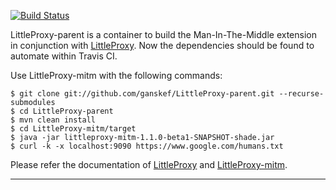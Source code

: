 [![Build Status](https://travis-ci.org/ganskef/LittleProxy-parent.png?branch=master)](https://travis-ci.org/ganskef/LittleProxy-parent)

LittleProxy-parent is a container to build the Man-In-The-Middle extension in conjunction with [LittleProxy](https://github.com/adamfisk/LittleProxy). Now the dependencies should be found to automate within Travis CI.

Use LittleProxy-mitm with the following commands:

```
$ git clone git://github.com/ganskef/LittleProxy-parent.git --recurse-submodules
$ cd LittleProxy-parent
$ mvn clean install
$ cd LittleProxy-mitm/target
$ java -jar littleproxy-mitm-1.1.0-beta1-SNAPSHOT-shade.jar
$ curl -k -x localhost:9090 https://www.google.com/humans.txt
```
Please refer the documentation of [LittleProxy](https://github.com/adamfisk/LittleProxy) and [LittleProxy-mitm](https://github.com/ganskef/LittleProxy-mitm).

-----------
